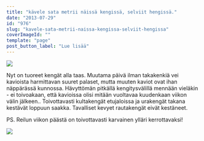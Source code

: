 ```yaml
---
title: "kävele sata metrii näissä kengissä, selviit hengissä."
date: "2013-07-29"
id: "976"
slug: "kavele-sata-metrii-naissa-kengissa-selviit-hengissa"
coverImageId: ""
template: "page"
post_button_label: "Lue lisää"
---
```


[![](images/2013-07-29-468.png)](http://3.bp.blogspot.com/-sNfaa-2yCsI/UfbKfre09JI/AAAAAAAAGXk/wU-z3v05ccI/s1600/2013-07-29-468.png)

  

Nyt on tuoreet kengät alla taas. Muutama päivä ilman takakenkiä vei kavioista harmittavan suuret palaset, mutta muuten kaviot ovat ihan näppärässä kunnossa. Hävyttömän pitkällä kengitysvälillä mennään vieläkin - ei toivoakaan, että kavioissa olisi mitään vuoltavaa kuudenkaan viikon välin jälkeen.. Toivottavasti kultakengät etujaloissa ja urakengät takana kestävät loppuun saakka. Tavalliset kevyet rautakengät eivät kestäneet.

  

PS. Reilun viikon päästä on toivottavasti karvainen ylläri kerrottavaksi!

  

[![](images/ak.png)](http://2.bp.blogspot.com/-k4ssEiwYe1I/UfbKjhlu9bI/AAAAAAAAGXs/95tuUBuBCiM/s1600/ak.png)
